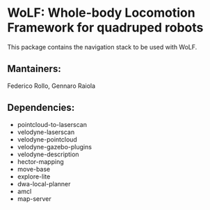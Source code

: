 # WoLF: Whole-body Locomotion Framework for quadruped robots

This package contains the navigation stack to be used with WoLF.

## Mantainers:

Federico Rollo, Gennaro Raiola

## Dependencies:

- pointcloud-to-laserscan
- velodyne-laserscan
- velodyne-pointcloud
- velodyne-gazebo-plugins
- velodyne-description
- hector-mapping
- move-base
- explore-lite
- dwa-local-planner
- amcl
- map-server
